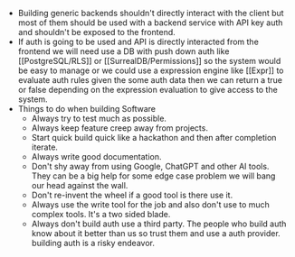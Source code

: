 - Building generic backends shouldn't directly interact with the client but most of them should be used with a backend service with API key auth and shouldn't be exposed to the frontend.
- If auth is going to be used and API is directly interacted from the frontend we will need use a DB with push down auth like [[PostgreSQL/RLS]] or [[SurrealDB/Permissions]] so the system would be easy to manage or we could use a expression engine like [[Expr]] to evaluate auth rules given the some auth data then we can return a true or false depending on the expression evaluation to give access to the system.
- Things to do when building Software
	- Always try to test much as possible.
	- Always keep feature creep away from projects.
	- Start quick build quick like a hackathon and then after completion iterate.
	- Always write good documentation.
	- Don't shy away from using Google, ChatGPT and other AI tools. They can be a big help for some edge case problem we will bang our head against the wall.
	- Don't re-invent the wheel if a good tool is there use it.
	- Always use the write tool for the job and also don't use to much complex tools. It's a two sided blade.
	- Always don't build auth use a third party. The people who build auth know about it better than us so trust them and use a auth provider. building auth is a risky endeavor.